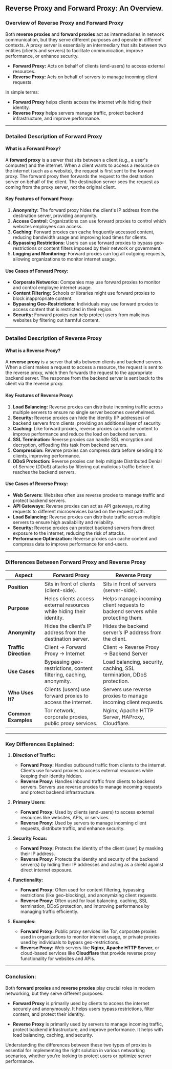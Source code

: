 ## Reverse Proxy and Forward Proxy: An Overview.

### **Overview of Reverse Proxy and Forward Proxy**

Both **reverse proxies** and **forward proxies** act as intermediaries in network communication, but they serve different purposes and operate in different contexts. A proxy server is essentially an intermediary that sits between two entities (clients and servers) to facilitate communication, improve performance, or enhance security.

- **Forward Proxy:** Acts on behalf of clients (end-users) to access external resources.
- **Reverse Proxy:** Acts on behalf of servers to manage incoming client requests.

In simple terms:
- **Forward Proxy** helps clients access the internet while hiding their identity.
- **Reverse Proxy** helps servers manage traffic, protect backend infrastructure, and improve performance.

---

### **Detailed Description of Forward Proxy**

#### **What is a Forward Proxy?**
A **forward proxy** is a server that sits between a client (e.g., a user's computer) and the internet. When a client wants to access a resource on the internet (such as a website), the request is first sent to the forward proxy. The forward proxy then forwards the request to the destination server on behalf of the client. The destination server sees the request as coming from the proxy server, not the original client.

#### **Key Features of Forward Proxy:**
1. **Anonymity:** The forward proxy hides the client's IP address from the destination server, providing anonymity.
2. **Access Control:** Organizations can use forward proxies to control which websites employees can access.
3. **Caching:** Forward proxies can cache frequently accessed content, reducing bandwidth usage and improving load times for clients.
4. **Bypassing Restrictions:** Users can use forward proxies to bypass geo-restrictions or content filters imposed by their network or government.
5. **Logging and Monitoring:** Forward proxies can log all outgoing requests, allowing organizations to monitor internet usage.

#### **Use Cases of Forward Proxy:**
- **Corporate Networks:** Companies may use forward proxies to monitor and control employee internet usage.
- **Content Filtering:** Schools or libraries might use forward proxies to block inappropriate content.
- **Bypassing Geo-Restrictions:** Individuals may use forward proxies to access content that is restricted in their region.
- **Security:** Forward proxies can help protect users from malicious websites by filtering out harmful content.

---

### **Detailed Description of Reverse Proxy**

#### **What is a Reverse Proxy?**
A **reverse proxy** is a server that sits between clients and backend servers. When a client makes a request to access a resource, the request is sent to the reverse proxy, which then forwards the request to the appropriate backend server. The response from the backend server is sent back to the client via the reverse proxy.

#### **Key Features of Reverse Proxy:**
1. **Load Balancing:** Reverse proxies can distribute incoming traffic across multiple servers to ensure no single server becomes overwhelmed.
2. **Security:** Reverse proxies can hide the identity (IP addresses) of backend servers from clients, providing an additional layer of security.
3. **Caching:** Like forward proxies, reverse proxies can cache content to improve performance and reduce the load on backend servers.
4. **SSL Termination:** Reverse proxies can handle SSL encryption and decryption, offloading this task from backend servers.
5. **Compression:** Reverse proxies can compress data before sending it to clients, improving performance.
6. **DDoS Protection:** Reverse proxies can help mitigate Distributed Denial of Service (DDoS) attacks by filtering out malicious traffic before it reaches the backend servers.

#### **Use Cases of Reverse Proxy:**
- **Web Servers:** Websites often use reverse proxies to manage traffic and protect backend servers.
- **API Gateways:** Reverse proxies can act as API gateways, routing requests to different microservices based on the request path.
- **Load Balancing:** Reverse proxies can distribute traffic across multiple servers to ensure high availability and reliability.
- **Security:** Reverse proxies can protect backend servers from direct exposure to the internet, reducing the risk of attacks.
- **Performance Optimization:** Reverse proxies can cache content and compress data to improve performance for end-users.

---

### **Differences Between Forward Proxy and Reverse Proxy**

| **Aspect**               | **Forward Proxy**                                                                 | **Reverse Proxy**                                                                 |
|--------------------------|-----------------------------------------------------------------------------------|-----------------------------------------------------------------------------------|
| **Position**             | Sits in front of clients (client-side).                                          | Sits in front of servers (server-side).                                          |
| **Purpose**              | Helps clients access external resources while hiding their identity.            | Helps manage incoming client requests to backend servers while protecting them.  |
| **Anonymity**            | Hides the client’s IP address from the destination server.                       | Hides the backend server’s IP address from the client.                           |
| **Traffic Direction**    | Client → Forward Proxy → Internet                                                | Client → Reverse Proxy → Backend Server                                          |
| **Use Cases**            | Bypassing geo-restrictions, content filtering, caching, anonymity.               | Load balancing, security, caching, SSL termination, DDoS protection.             |
| **Who Uses It?**         | Clients (users) use forward proxies to access the internet.                      | Servers use reverse proxies to manage incoming client requests.                  |
| **Common Examples**      | Tor network, corporate proxies, public proxy services.                           | Nginx, Apache HTTP Server, HAProxy, Cloudflare.                                   |

---

### **Key Differences Explained:**

1. **Direction of Traffic:**
    - **Forward Proxy:** Handles outbound traffic from clients to the internet. Clients use forward proxies to access external resources while keeping their identity hidden.
    - **Reverse Proxy:** Handles inbound traffic from clients to backend servers. Servers use reverse proxies to manage incoming requests and protect backend infrastructure.

2. **Primary Users:**
    - **Forward Proxy:** Used by clients (end-users) to access external resources like websites, APIs, or services.
    - **Reverse Proxy:** Used by servers to manage incoming client requests, distribute traffic, and enhance security.

3. **Security Focus:**
    - **Forward Proxy:** Protects the identity of the client (user) by masking their IP address.
    - **Reverse Proxy:** Protects the identity and security of the backend server(s) by hiding their IP addresses and acting as a shield against direct internet exposure.

4. **Functionality:**
    - **Forward Proxy:** Often used for content filtering, bypassing restrictions (like geo-blocking), and anonymizing client requests.
    - **Reverse Proxy:** Often used for load balancing, caching, SSL termination, DDoS protection, and improving performance by managing traffic efficiently.

5. **Examples:**
    - **Forward Proxy:** Public proxy services like Tor, corporate proxies used in organizations to monitor internet usage, or private proxies used by individuals to bypass geo-restrictions.
    - **Reverse Proxy:** Web servers like **Nginx**, **Apache HTTP Server**, or cloud-based services like **Cloudflare** that provide reverse proxy functionality for websites and APIs.

---

### **Conclusion:**

Both **forward proxies** and **reverse proxies** play crucial roles in modern networking, but they serve different purposes:

- **Forward Proxy** is primarily used by clients to access the internet securely and anonymously. It helps users bypass restrictions, filter content, and protect their identity.

- **Reverse Proxy** is primarily used by servers to manage incoming traffic, protect backend infrastructure, and improve performance. It helps with load balancing, caching, and security.

Understanding the differences between these two types of proxies is essential for implementing the right solution in various networking scenarios, whether you're looking to protect users or optimize server performance.